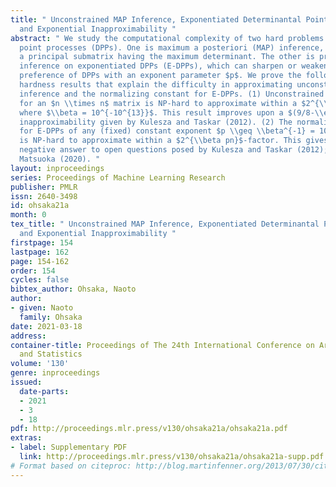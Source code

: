 ```yaml
---
title: " Unconstrained MAP Inference, Exponentiated Determinantal Point Processes,
  and Exponential Inapproximability "
abstract: " We study the computational complexity of two hard problems on determinantal
  point processes (DPPs). One is maximum a posteriori (MAP) inference, i.e., to find
  a principal submatrix having the maximum determinant. The other is probabilistic
  inference on exponentiated DPPs (E-DPPs), which can sharpen or weaken the diversity
  preference of DPPs with an exponent parameter $p$. We prove the following complexity-theoretic
  hardness results that explain the difficulty in approximating unconstrained MAP
  inference and the normalizing constant for E-DPPs. (1) Unconstrained MAP inference
  for an $n \\times n$ matrix is NP-hard to approximate within a $2^{\\beta n}$-factor,
  where $\\beta = 10^{-10^{13}}$. This result improves upon a $(9/8-\\epsilon)$-factor
  inapproximability given by Kulesza and Taskar (2012). (2) The normalizing constant
  for E-DPPs of any (fixed) constant exponent $p \\geq \\beta^{-1} = 10^{10^{13}}$
  is NP-hard to approximate within a $2^{\\beta pn}$-factor. This gives a(nother)
  negative answer to open questions posed by Kulesza and Taskar (2012); Ohsaka and
  Matsuoka (2020). "
layout: inproceedings
series: Proceedings of Machine Learning Research
publisher: PMLR
issn: 2640-3498
id: ohsaka21a
month: 0
tex_title: " Unconstrained MAP Inference, Exponentiated Determinantal Point Processes,
  and Exponential Inapproximability "
firstpage: 154
lastpage: 162
page: 154-162
order: 154
cycles: false
bibtex_author: Ohsaka, Naoto
author:
- given: Naoto
  family: Ohsaka
date: 2021-03-18
address:
container-title: Proceedings of The 24th International Conference on Artificial Intelligence
  and Statistics
volume: '130'
genre: inproceedings
issued:
  date-parts:
  - 2021
  - 3
  - 18
pdf: http://proceedings.mlr.press/v130/ohsaka21a/ohsaka21a.pdf
extras:
- label: Supplementary PDF
  link: http://proceedings.mlr.press/v130/ohsaka21a/ohsaka21a-supp.pdf
# Format based on citeproc: http://blog.martinfenner.org/2013/07/30/citeproc-yaml-for-bibliographies/
---
```

